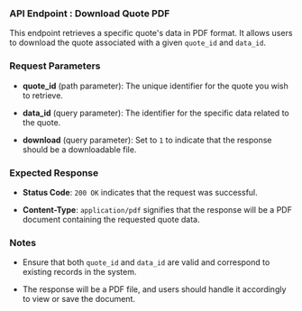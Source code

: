 ### API Endpoint : Download Quote PDF

This endpoint retrieves a specific quote's data in PDF format. It allows users to download the quote associated with a given `quote_id` and `data_id`.

### Request Parameters

- **quote_id** (path parameter): The unique identifier for the quote you wish to retrieve.
    
- **data_id** (query parameter): The identifier for the specific data related to the quote.
    
- **download** (query parameter): Set to `1` to indicate that the response should be a downloadable file.
    

### Expected Response

- **Status Code**: `200 OK` indicates that the request was successful.
    
- **Content-Type**: `application/pdf` signifies that the response will be a PDF document containing the requested quote data.
    

### Notes

- Ensure that both `quote_id` and `data_id` are valid and correspond to existing records in the system.
    
- The response will be a PDF file, and users should handle it accordingly to view or save the document.